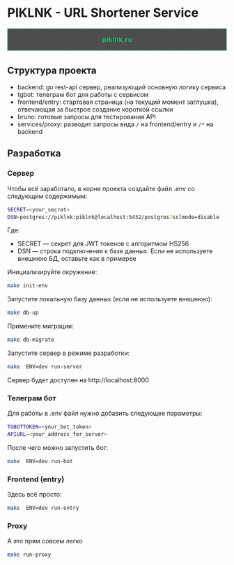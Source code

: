 # PIKLNK - URL Shortener Service

<p align="center">
  <img src="./.assets/banner.png" width="600" alt="PIKLNK Banner"/>
</p>

## Структура проекта
- backend: go rest-api сервер, реализующий основную логику сервиса
- tgbot: телеграм бот для работы с сервисом
- frontend/entry: стартовая страница (на текущий момент заглушка), отвечающая за быстрое создание короткой ссылки
- bruno: готовые запросы для тестирования API
- services/proxy: разводит запросы вида `/` на frontend/entry и `/*` на backend

## Разработка
### Сервер
Чтобы всё заработало, в корне проекта создайте файл .env со следующим содержимым:
```bash
SECRET=<your_secret>
DSN=postgres://piklnk:piklnk@localhost:5432/postgres?sslmode=disable
```
Где:
- SECRET — секрет для JWT токенов с алгоритмом HS256
- DSN — строка подключения к базе данных. Если не используете внешнюю БД, оставьте как в примерее

Инициализируйте окружение:
```bash
make init-env
```

Запустите локальную базу данных (если не используете внешнюю):
```bash
make db-up
```
Примените миграции:
```bash
make db-migrate
```

Запустите сервер в режиме разработки:
```bash
make  ENV=dev run-server
```

Сервер будет доступен на http://localhost:8000

### Телеграм бот
Для работы в .env файл нужно добавить следующее параметры:
```bash
TGBOTTOKEN=<your_bot_token>
APIURL=<your_address_for_server>
```

После чего можно запустить бот:
```bash
make  ENV=dev run-bot
```

### Frontend (entry)
Здесь всё просто:
```bash
make  ENV=dev run-entry
```

### Proxy
А это прям совсем легко
```bash
make run-proxy
```
